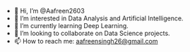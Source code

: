 - 👋 Hi, I’m @Aafreen2603
- 👀 I’m interested in Data Analysis and Artificial Intelligence.
- 🌱 I’m currently learning Deep Learning.
- 👯 I’m looking to collaborate on Data Science projects.
- 📫 How to reach me: aafreensingh26@gmail.com 

<!---
Aafreen2603/Aafreen2603 is a ✨ special ✨ repository because its `README.md` (this file) appears on your GitHub profile.
You can click the Preview link to take a look at your changes.
--->
